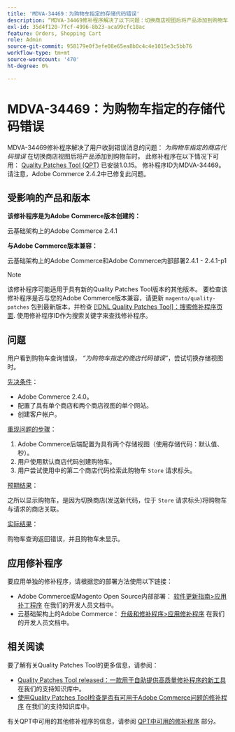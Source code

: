 ```yaml
---
title: 'MDVA-34469：为购物车指定的存储代码错误'
description: “MDVA-34469修补程序解决了以下问题：切换商店视图后将产品添加到购物车时，用户收到错误消息：*为购物车指定的商店代码错误*。 安装[Quality Patches Tool (QPT)](https://devdocs.magento.com/guides/v2.4/comp-mgr/patching.html#mqp) 1.0.15后，即可使用此修补程序。 修补程序ID为MDVA-34469。 请注意，Adobe Commerce 2.4.2中已修复此问题。'
exl-id: 35d4f120-7fcf-4996-8b23-aca99cfc18ac
feature: Orders, Shopping Cart
role: Admin
source-git-commit: 958179e0f3efe08e65ea8b0c4c4e1015e3c5bb76
workflow-type: tm+mt
source-wordcount: '470'
ht-degree: 0%

---
```


# MDVA-34469：为购物车指定的存储代码错误

MDVA-34469修补程序解决了用户收到错误消息的问题： *为购物车指定的商店代码错误* 在切换商店视图后将产品添加到购物车时。 此修补程序在以下情况下可用： [Quality Patches Tool (QPT)](https://devdocs.magento.com/guides/v2.4/comp-mgr/patching.html#mqp) 已安装1.0.15。 修补程序ID为MDVA-34469。 请注意，Adobe Commerce 2.4.2中已修复此问题。

## 受影响的产品和版本

**该修补程序是为Adobe Commerce版本创建的：**

云基础架构上的Adobe Commerce 2.4.1

**与Adobe Commerce版本兼容：**

云基础架构上的Adobe Commerce和Adobe Commerce内部部署2.4.1 - 2.4.1-p1

>[!NOTE]
>
>该修补程序可能适用于具有新的Quality Patches Tool版本的其他版本。 要检查该修补程序是否与您的Adobe Commerce版本兼容，请更新 `magento/quality-patches` 包到最新版本，并检查 [[!DNL Quality Patches Tool]：搜索修补程序页面](https://devdocs.magento.com/quality-patches/tool.html#patch-grid). 使用修补程序ID作为搜索关键字来查找修补程序。

## 问题

用户看到购物车查询错误， *“为购物车指定的商店代码错误”*，尝试切换存储视图时。

<u>先决条件</u>：

* Adobe Commerce 2.4.0。
* 配置了具有单个商店和两个商店视图的单个网站。
* 创建客户帐户。

<u>重现问题的步骤</u>：

1. Adobe Commerce后端配置为具有两个存储视图（使用存储代码：默认值、秒）。
1. 用户使用默认商店代码创建购物车。
1. 用户尝试使用中的第二个商店代码检索此购物车 `Store` 请求标头。

<u>预期结果</u>：

之所以显示购物车，是因为切换商店(发送新代码，位于 `Store` 请求标头)将购物车与请求的商店关联。

<u>实际结果</u>：

购物车查询返回错误，并且购物车未显示。

## 应用修补程序

要应用单独的修补程序，请根据您的部署方法使用以下链接：

* Adobe Commerce或Magento Open Source内部部署： [软件更新指南>应用补丁程序](https://devdocs.magento.com/guides/v2.4/comp-mgr/patching/mqp.html) 在我们的开发人员文档中。
* 云基础架构上的Adobe Commerce： [升级和修补程序>应用修补程序](https://devdocs.magento.com/cloud/project/project-patch.html) 在我们的开发人员文档中。

## 相关阅读

要了解有关Quality Patches Tool的更多信息，请参阅：

* [Quality Patches Tool released：一款用于自助提供高质量修补程序的新工具](/help/announcements/adobe-commerce-announcements/magento-quality-patches-released-new-tool-to-self-serve-quality-patches.md) 在我们的支持知识库中。
* [使用Quality Patches Tool检查是否有可用于Adobe Commerce问题的修补程序](/help/support-tools/patches-available-in-qpt-tool/check-patch-for-magento-issue-with-magento-quality-patches.md) 在我们的支持知识库中。

有关QPT中可用的其他修补程序的信息，请参阅 [QPT中可用的修补程序](https://support.magento.com/hc/en-us/sections/360010506631-Patches-available-in-QPT-tool-) 部分。
